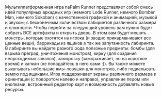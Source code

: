 Мультиплатформенная игра naPalm Runner представляет собой смесь идей популярных аркадных игр (немного Lode Runner, немного Bomber Man, немного Sokoban) с качественной графикой и анимацией, музыкой и звуком; с бесконечным количеством лабиринтов различного размера и сложности.
		Чтобы перейти на следующий уровень вам нужно будет собрать ВСЕ артефакты и открыть дверь. В этом вам будут мешать монстры, которые охотятся на игрока (и заодно прикарманивают все ценные вещи), баррикады из ящиков а так же запутанность лабиринта.
		В лабиринте вы найдете разного рода полезные предметы: бомбы (для взрыва преград, уничтожения монстров), кирку (для создания непроходимых завалов), заморозку (замораживает, но на короткое время) и капкан (не попадайтесь в него сами ;)). Вы также можете выкапывать небольшие ямы-ловушки для монстров, либо подкапывать землю под ящиками.
		Игра поддерживает экраны различного размера и ориентации (с поворотом налево и направо), управление пером или кнопками, встроенный редактор карт и возможность добавлять новые ресурсы.
